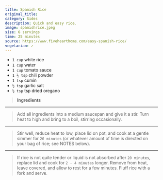 ```yaml
---
title: Spanish Rice
original_title: 
category: Sides
description: Quick and easy rice.
image: spanishrice.jpeg
size: 6 servings
time: 25 minutes
source: https://www.fivehearthome.com/easy-spanish-rice/
vegetarian: ✓
---
```


* `1 cup` white rice
* `1 cup` water
* `1 cup` tomato sauce
* `1 ½ tsp` chili powder
* `1 tsp` cumin
* `½ tsp` garlic salt
* `½ tsp` tsp dried oregano

> **Ingredients**

---

> Add all ingredients into a medium saucepan and give it a stir. Turn heat to high and bring to a boil, stirring occasionally.

---

> Stir well, reduce heat to low, place lid on pot, and cook at a gentle simmer for `20 minutes` (or whatever amount of time is directed on your bag of rice; see NOTES below). 

---

> If rice is not quite tender or liquid is not absorbed after `20 minutes`, replace lid and cook for `2 - 4 minutes` longer. Remove from heat, leave covered, and allow to rest for a few minutes. Fluff rice with a fork and serve.